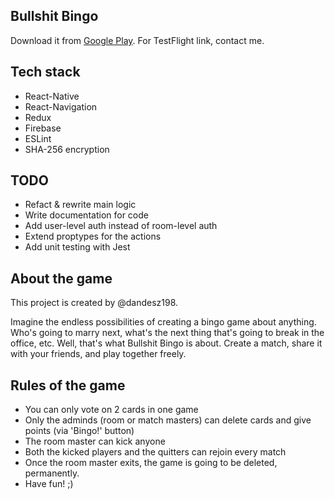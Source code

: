 ## Bullshit Bingo

Download it from [Google Play](https://play.google.com/store/apps/details?id=com.funbyte.bullshitbingo). For TestFlight link, contact me.

## Tech stack

* React-Native
* React-Navigation
* Redux
* Firebase
* ESLint
* SHA-256 encryption

## TODO

* Refact & rewrite main logic
* Write documentation for code
* Add user-level auth instead of room-level auth
* Extend proptypes for the actions
* Add unit testing with Jest

## About the game

This project is created by @dandesz198.

Imagine the endless possibilities of creating a bingo game about anything. Who's going to marry next, what's the next thing that's going to break in the office, etc.
Well, that's what Bullshit Bingo is about.
Create a match, share it with your friends, and play together freely.

## Rules of the game

* You can only vote on 2 cards in one game
* Only the adminds (room or match masters) can delete cards and give points (via 'Bingo!' button)
* The room master can kick anyone
* Both the kicked players and the quitters can rejoin every match
* Once the room master exits, the game is going to be deleted, permanently.
* Have fun! ;)
